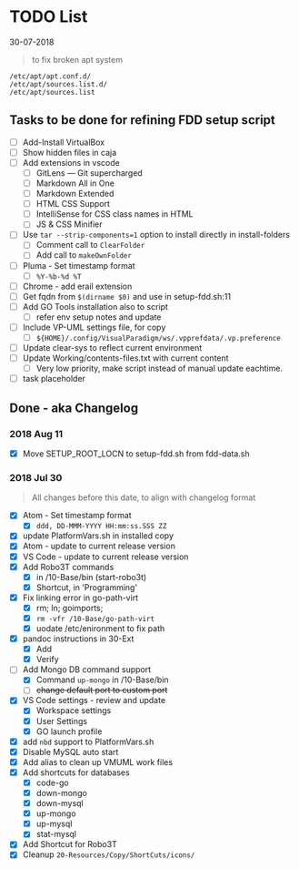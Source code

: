 # TODO List

30-07-2018
> to fix broken apt system
```
/etc/apt/apt.conf.d/
/etc/apt/sources.list.d/
/etc/apt/sources.list
```

## Tasks to be done for refining FDD setup script

- [ ] Add-Install VirtualBox
- [ ] Show hidden files in caja
- [ ] Add extensions in vscode
	- [ ] GitLens — Git supercharged
	- [ ] Markdown All in One
	- [ ] Markdown Extended
	- [ ] HTML CSS Support
	- [ ] IntelliSense for CSS class names in HTML
	- [ ] JS & CSS Minifier
- [ ] Use `tar --strip-components=1` option to install directly in install-folders
	- [ ] Comment call to `ClearFolder`
	- [ ] Add call to `makeOwnFolder`
- [ ] Pluma - Set timestamp format
	- [ ] `%Y-%b-%d %T`
- [ ] Chrome - add erail extension
- [ ] Get fqdn from `$(dirname $0)` and use in setup-fdd.sh:11
- [ ] Add GO Tools installation also to script
	- [ ] refer env setup notes and update
- [ ] Include VP-UML settings file, for copy
	- [ ] `${HOME}/.config/VisualParadigm/ws/.vpprefdata/.vp.preference`
- [ ] Update clear-sys to reflect current environment
- [ ] Update Working/contents-files.txt with current content
	- [ ] Very low priority, make script instead of manual update eachtime.
- [ ] task placeholder

## Done - aka Changelog
### 2018 Aug 11
- [x] Move SETUP_ROOT_LOCN to setup-fdd.sh from fdd-data.sh


### 2018 Jul 30

> All changes before this date, to align with changelog format

- [x] Atom - Set timestamp format
	- [x] `ddd, DD-MMM-YYYY HH:mm:ss.SSS ZZ`
- [x] update PlatformVars.sh in installed copy
- [x] Atom - update to current release version
- [x] VS Code - update to current release version
- [x] Add Robo3T commands
	- [x] in /10-Base/bin (start-robo3t)
	- [x] Shortcut, in 'Programming'
- [x] Fix linking error in go-path-virt
	- [x] rm; ln; goimports;
	- [x] `rm -vfr /10-Base/go-path-virt`
	- [x] uodate /etc/enironment to fix path
- [x] pandoc instructions in 30-Ext
	- [x] Add
	- [x] Verify
- [ ] Add Mongo DB command support
	- [x] Command `up-mongo` in /10-Base/bin
	- [ ] ~~change default port to custom port~~
- [x] VS Code settings - review and update
	- [x] Workspace settings
	- [x] User Settings
	- [X] GO launch profile
- [x] add `nbd` support to PlatformVars.sh
- [x] Disable MySQL auto start
- [x] Add alias to clean up VMUML work files
- [x] Add shortcuts for databases
	- [x] code-go
	- [x] down-mongo
	- [x] down-mysql
	- [x] up-mongo
	- [x] up-mysql
	- [x] stat-mysql
- [x] Add Shortcut for Robo3T
- [x] Cleanup `20-Resources/Copy/ShortCuts/icons/`
